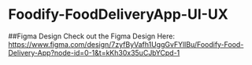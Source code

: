 # Foodify-FoodDeliveryApp-UI-UX

##Figma Design
Check out the Figma Design Here: https://www.figma.com/design/7zyfByVafh1UggGvFYllBu/Foodify-Food-Delivery-App?node-id=0-1&t=kKh30x35uCJbYCpd-1
